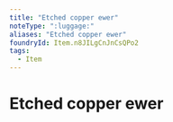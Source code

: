 ```yaml
---
title: "Etched copper ewer"
noteType: ":luggage:"
aliases: "Etched copper ewer"
foundryId: Item.n8JILgCnJnCsQPo2
tags:
  - Item
---
```


# Etched copper ewer
